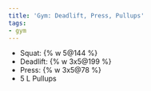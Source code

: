 ```yaml
---
title: 'Gym: Deadlift, Press, Pullups'
tags:
- gym
---
```


- Squat: {% w 5@144 %}
- Deadlift: {% w 3x5@199 %}
- Press: {% w 3x5@78 %}
- 5 L Pullups
